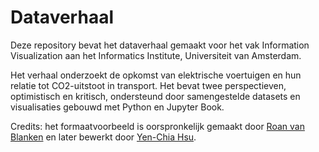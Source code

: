 # Dataverhaal

Deze repository bevat het dataverhaal gemaakt voor het vak Information Visualization aan het Informatics Institute, Universiteit van Amsterdam.

Het verhaal onderzoekt de opkomst van elektrische voertuigen en hun relatie tot CO2-uitstoot in transport. Het bevat twee perspectieven, optimistisch en kritisch, ondersteund door samengestelde datasets en visualisaties gebouwd met Python en Jupyter Book.

Credits: het formaatvoorbeeld is oorspronkelijk gemaakt door [Roan van Blanken](https://github.com/roanvanblanken) en later bewerkt door [Yen-Chia Hsu](https://github.com/yenchiah).
